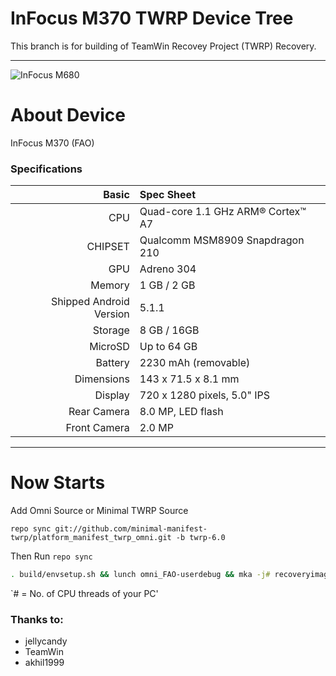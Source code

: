 # InFocus M370 TWRP Device Tree

This branch is for building of TeamWin Recovey Project (TWRP) Recovery.

---
![InFocus M680](https://www.infocusindia.co.in/images/spec-m370-two.jpg)


# About Device

InFocus M370 (FAO)

### Specifications

Basic   | Spec Sheet
-------:|:-------------------------
CPU     | Quad-core 1.1 GHz ARM® Cortex™ A7
CHIPSET | Qualcomm MSM8909 Snapdragon 210
GPU     | Adreno 304
Memory  | 1 GB / 2 GB
Shipped Android Version | 5.1.1
Storage | 8 GB / 16GB
MicroSD | Up to 64 GB
Battery | 2230 mAh (removable)
Dimensions | 143 x 71.5 x 8.1 mm
Display | 720 x 1280 pixels, 5.0" IPS
Rear Camera  | 8.0 MP, LED flash
Front Camera | 2.0 MP

---

#  Now Starts
 Add Omni Source or Minimal TWRP Source
 
 `repo sync git://github.com/minimal-manifest-twrp/platform_manifest_twrp_omni.git -b twrp-6.0`
 
Then Run `repo sync` 

```sh
. build/envsetup.sh && lunch omni_FAO-userdebug && mka -j# recoveryimage 
```
`# = No. of CPU threads of your PC'

### Thanks to:
 * jellycandy
 * TeamWin
 * akhil1999
